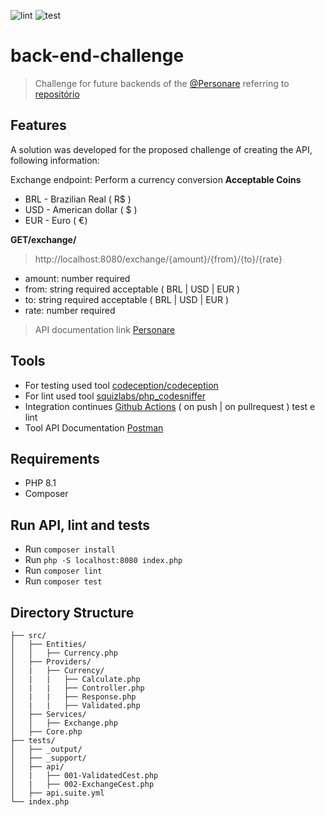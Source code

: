 ![lint](https://github.com/emanuelinacio/back-end-challenge-private/actions/workflows/lint.yml/badge.svg) ![test](https://github.com/emanuelinacio/back-end-challenge-private/actions/workflows/test.yml/badge.svg) 
# back-end-challenge

> Challenge for future backends of the [@Personare](https://github.com/Personare) referring to [repositório](https://github.com/emanuelinacio/back-end-challenge-personare)

## Features

A solution was developed for the proposed challenge of creating the API, following information:

Exchange endpoint: Perform a currency conversion **Acceptable Coins**
* BRL - Brazilian Real ( R$ )
* USD - American dollar ( $ )
* EUR - Euro ( €)

**GET/exchange/**

> http://localhost:8080/exchange/{amount}/{from}/{to}/{rate}

* amount: number required
* from: string required acceptable ( BRL | USD | EUR )
* to: string required acceptable ( BRL | USD | EUR )
* rate: number required


> API documentation link [Personare](https://documenter.getpostman.com/view/19400342/UyxoiQ4e)

## Tools
* For testing used tool [codeception/codeception](https://packagist.org/packages/codeception/codeception)
* For lint used tool [squizlabs/php_codesniffer](https://packagist.org/packages/squizlabs/php_codesniffer)
* Integration continues [Github Actions](https://docs.github.com/en/actions/using-workflows/workflow-syntax-for-github-actions) ( on push | on pullrequest ) test e lint
* Tool API Documentation [Postman](https://www.postman.com/)

## Requirements

* PHP 8.1
* Composer

## Run API, lint and tests

* Run `composer install`
* Run `php -S localhost:8080 index.php`
* Run `composer lint` 
* Run `composer test`

## Directory Structure
```shell
├── src/  
│   ├── Entities/
│   │   ├── Currency.php
│   ├── Providers/
│   |   ├── Currency/
│   |   |   ├── Calculate.php
│   |   |   ├── Controller.php
│   |   |   ├── Response.php
│   |   |   ├── Validated.php
│   ├── Services/
│   │   ├── Exchange.php
│   ├── Core.php
├── tests/  
│   ├── _output/
│   ├── _support/
│   ├── api/
│   |   ├── 001-ValidatedCest.php
│   |   ├── 002-ExchangeCest.php
│   ├── api.suite.yml
└── index.php 

